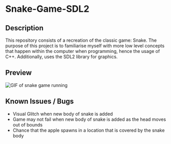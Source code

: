 # Snake-Game-SDL2

## Description

This repository consists of a recreation of the classic game: Snake. The purpose of this project is to familiarise myself with more low level concepts that happen within the computer when programming, hence the usage of C++. Additionally, uses the SDL2 library for graphics.

## Preview

![GIF of snake game running](snake-game-preview.gif)

## Known Issues / Bugs

- Visual Glitch when new body of snake is added
- Game may not fail when new body of snake is added as the head moves out of bounds
- Chance that the apple spawns in a location that is covered by the snake body
